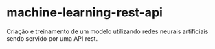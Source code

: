 # machine-learning-rest-api
Criação e treinamento de um modelo utilizando redes neurais artificiais sendo servido por uma API rest.
